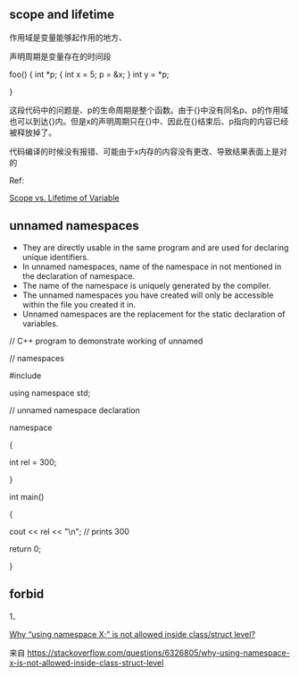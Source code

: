 ## scope and lifetime

作用域是变量能够起作用的地方、

声明周期是变量存在的时间段

foo() {
  int *p;
  {
   int x = 5; 
   p = &x;
  }
  int y = *p;

}

这段代码中的问题是、p的生命周期是整个函数。由于{}中没有同名p、p的作用域也可以到达{}内。但是x的声明周期只在{}中、因此在{}结束后、p指向的内容已经被释放掉了。

代码编译的时候没有报错、可能由于x内存的内容没有更改、导致结果表面上是对的

 

Ref:

[Scope vs. Lifetime of Variable](https://stackoverflow.com/questions/11137516/scope-vs-lifetime-of-variable)

## unnamed namespaces

- They are     directly usable in the same program and are used for declaring unique     identifiers.
- In unnamed     namespaces, name of the namespace in not mentioned in the declaration of     namespace.
- The name of     the namespace is uniquely generated by the compiler.
- The unnamed     namespaces you have created will only be accessible within the file you     created it in.
- Unnamed     namespaces are the replacement for the static declaration of variables.

 

 

 

// C++ program to demonstrate working of unnamed 

// namespaces 

\#include <iostream> 

using namespace std; 

 

// unnamed namespace declaration 

namespace

{

int rel = 300; 

}

 

int main() 

{

cout << rel << "\n"; // prints 300 

return 0; 

}

 ## forbid

1、

[Why “using namespace X;” is not allowed inside class/struct level?](https://stackoverflow.com/questions/6326805/why-using-namespace-x-is-not-allowed-inside-class-struct-level)

 

来自 <https://stackoverflow.com/questions/6326805/why-using-namespace-x-is-not-allowed-inside-class-struct-level> 